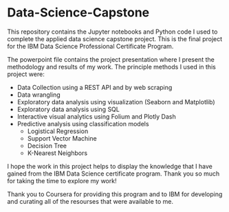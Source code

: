 # Data-Science-Capstone

This repository contains the Jupyter notebooks and Python code I used to complete the applied data science capstone project.  This is the final project for the IBM Data Science Professional Certificate Program.  

The powerpoint file contains the project presentation where I present the methodology and results of my work.  The principle methods I used in this project were:
- Data Collection using a REST API and by web scraping
- Data wrangling 
- Exploratory data analysis using visualization (Seaborn and Matplotlib)
- Exploratory data analysis using SQL
- Interactive visual analytics using Folium and Plotly Dash
- Predictive analysis using classification models
    - Logistical Regression
    - Support Vector Machine
    - Decision Tree
    - K-Nearest Neighbors

I hope the work in this project helps to display the knowledge that I have gained from the IBM Data Science certificate program.  Thank you so much for taking the time to explore my work!

Thank you to Coursera for providing this program and to IBM for developing and curating all of the resourses that were available to me.
